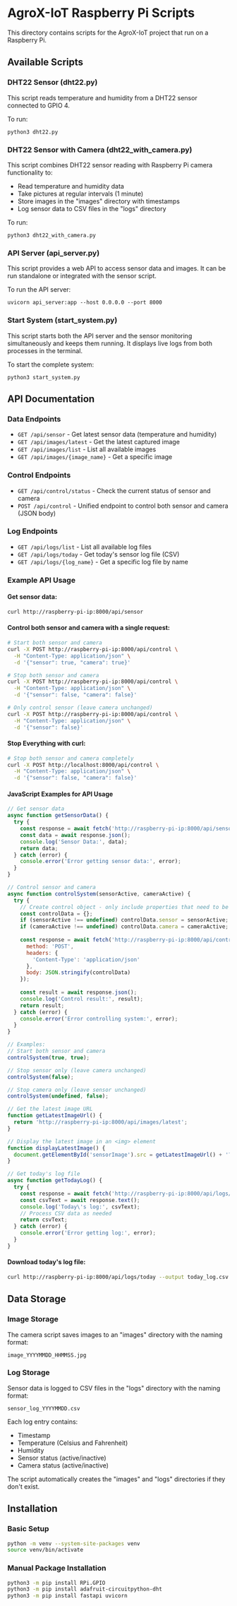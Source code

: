 # AgroX-IoT Raspberry Pi Scripts

This directory contains scripts for the AgroX-IoT project that run on a Raspberry Pi.

## Available Scripts

### DHT22 Sensor (dht22.py)
This script reads temperature and humidity from a DHT22 sensor connected to GPIO 4.

To run:
```
python3 dht22.py
```

### DHT22 Sensor with Camera (dht22_with_camera.py)
This script combines DHT22 sensor reading with Raspberry Pi camera functionality to:
- Read temperature and humidity data
- Take pictures at regular intervals (1 minute)
- Store images in the "images" directory with timestamps
- Log sensor data to CSV files in the "logs" directory

To run:
```
python3 dht22_with_camera.py
```

### API Server (api_server.py)
This script provides a web API to access sensor data and images. It can be run standalone or integrated with the sensor script.

To run the API server:
```
uvicorn api_server:app --host 0.0.0.0 --port 8000
```

### Start System (start_system.py)
This script starts both the API server and the sensor monitoring simultaneously and keeps them running. It displays live logs from both processes in the terminal.

To start the complete system:
```
python3 start_system.py
```

## API Documentation

### Data Endpoints
- `GET /api/sensor` - Get latest sensor data (temperature and humidity)
- `GET /api/images/latest` - Get the latest captured image
- `GET /api/images/list` - List all available images
- `GET /api/images/{image_name}` - Get a specific image

### Control Endpoints
- `GET /api/control/status` - Check the current status of sensor and camera
- `POST /api/control` - Unified endpoint to control both sensor and camera (JSON body)

### Log Endpoints
- `GET /api/logs/list` - List all available log files
- `GET /api/logs/today` - Get today's sensor log file (CSV)
- `GET /api/logs/{log_name}` - Get a specific log file by name

### Example API Usage

#### Get sensor data:
```bash
curl http://raspberry-pi-ip:8000/api/sensor
```

#### Control both sensor and camera with a single request:
```bash
# Start both sensor and camera
curl -X POST http://raspberry-pi-ip:8000/api/control \
  -H "Content-Type: application/json" \
  -d '{"sensor": true, "camera": true}'

# Stop both sensor and camera
curl -X POST http://raspberry-pi-ip:8000/api/control \
  -H "Content-Type: application/json" \
  -d '{"sensor": false, "camera": false}'

# Only control sensor (leave camera unchanged)
curl -X POST http://raspberry-pi-ip:8000/api/control \
  -H "Content-Type: application/json" \
  -d '{"sensor": false}'
```

#### Stop Everything with curl:
```bash
# Stop both sensor and camera completely
curl -X POST http://localhost:8000/api/control \
  -H "Content-Type: application/json" \
  -d '{"sensor": false, "camera": false}'
```

#### JavaScript Examples for API Usage

```javascript
// Get sensor data
async function getSensorData() {
  try {
    const response = await fetch('http://raspberry-pi-ip:8000/api/sensor');
    const data = await response.json();
    console.log('Sensor Data:', data);
    return data;
  } catch (error) {
    console.error('Error getting sensor data:', error);
  }
}

// Control sensor and camera
async function controlSystem(sensorActive, cameraActive) {
  try {
    // Create control object - only include properties that need to be changed
    const controlData = {};
    if (sensorActive !== undefined) controlData.sensor = sensorActive;
    if (cameraActive !== undefined) controlData.camera = cameraActive;
    
    const response = await fetch('http://raspberry-pi-ip:8000/api/control', {
      method: 'POST',
      headers: {
        'Content-Type': 'application/json'
      },
      body: JSON.stringify(controlData)
    });
    
    const result = await response.json();
    console.log('Control result:', result);
    return result;
  } catch (error) {
    console.error('Error controlling system:', error);
  }
}

// Examples:
// Start both sensor and camera
controlSystem(true, true);

// Stop sensor only (leave camera unchanged)
controlSystem(false);

// Stop camera only (leave sensor unchanged)
controlSystem(undefined, false);

// Get the latest image URL
function getLatestImageUrl() {
  return 'http://raspberry-pi-ip:8000/api/images/latest';
}

// Display the latest image in an <img> element
function displayLatestImage() {
  document.getElementById('sensorImage').src = getLatestImageUrl() + '?t=' + new Date().getTime();
}

// Get today's log file
async function getTodayLog() {
  try {
    const response = await fetch('http://raspberry-pi-ip:8000/api/logs/today');
    const csvText = await response.text();
    console.log('Today\'s log:', csvText);
    // Process CSV data as needed
    return csvText;
  } catch (error) {
    console.error('Error getting log:', error);
  }
}
```

#### Download today's log file:
```bash
curl http://raspberry-pi-ip:8000/api/logs/today --output today_log.csv
```

## Data Storage

### Image Storage
The camera script saves images to an "images" directory with the naming format:
```
image_YYYYMMDD_HHMMSS.jpg
```

### Log Storage
Sensor data is logged to CSV files in the "logs" directory with the naming format:
```
sensor_log_YYYYMMDD.csv
```

Each log entry contains:
- Timestamp
- Temperature (Celsius and Fahrenheit)
- Humidity
- Sensor status (active/inactive)
- Camera status (active/inactive)

The script automatically creates the "images" and "logs" directories if they don't exist.

## Installation

### Basic Setup
```bash
python -m venv --system-site-packages venv
source venv/bin/activate
```

### Manual Package Installation
```bash
python3 -m pip install RPi.GPIO
python3 -m pip install adafruit-circuitpython-dht
python3 -m pip install fastapi uvicorn
```